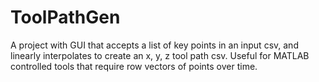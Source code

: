 # ToolPathGen
A project with GUI that accepts a list of key points in an input csv, and linearly interpolates to create an x, y, z tool path csv.
Useful for MATLAB controlled tools that require row vectors of points over time.
